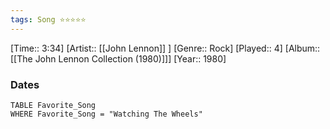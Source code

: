 ```yaml
---
tags: Song ⭐⭐⭐⭐⭐ 
---
```

[Time:: 3:34]
[Artist:: [[John Lennon]] ]
[Genre:: Rock]
[Played:: 4]
[Album:: [[The John Lennon Collection (1980)]]]
[Year:: 1980]
### Dates
````dataview
TABLE Favorite_Song
WHERE Favorite_Song = "Watching The Wheels"
````